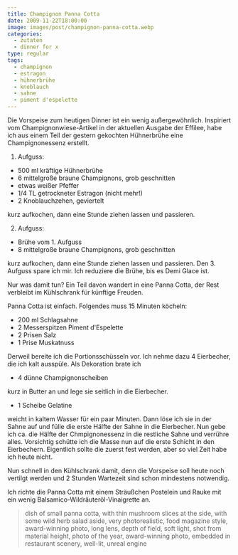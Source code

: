 ```yaml
---
title: Champignon Panna Cotta
date: 2009-11-22T18:00:00
image: images/post/champignon-panna-cotta.webp
categories: 
  - zutaten
  - dinner for x
type: regular
tags: 
  - champignon
  - estragon
  - hühnerbrühe
  - knoblauch
  - sahne
  - piment d'espelette
---
```


Die Vorspeise zum heutigen Dinner ist ein wenig außergewöhnlich. Inspiriert vom Champignonwiese-Artikel in der aktuellen Ausgabe der Effilee, habe ich aus einem Teil der gestern gekochten Hühnerbrühe eine Champignonessenz erstellt. 

1. Aufguss:

* 500 ml kräftige Hühnerbrühe 
* 6 mittelgroße braune Champignons, grob geschnitten 
* etwas weißer Pfeffer 
* 1/4 TL getrockneter Estragon (nicht mehr!) 
* 2 Knoblauchzehen, geviertelt

kurz aufkochen, dann eine Stunde ziehen lassen und passieren. 

2. Aufguss:

* Brühe vom 1. Aufguss 
* 8 mittelgroße braune Champignons, grob geschnitten

kurz aufkochen, dann eine Stunde ziehen lassen und passieren. Den 3. Aufguss spare ich mir. Ich reduziere die Brühe, bis es Demi Glace ist.

Nur was damit tun? Ein Teil davon wandert in eine Panna Cotta, der Rest verbleibt im Kühlschrank für künftige Freuden.

Panna Cotta ist einfach. Folgendes muss 15 Minuten köcheln:

* 200 ml Schlagsahne 
* 2 Messerspitzen Piment d'Espelette 
* 2 Prisen Salz 
* 1 Prise Muskatnuss

Derweil bereite ich die Portionsschüsseln vor. Ich nehme dazu 4 Eierbecher, die ich kalt ausspüle. Als Dekoration brate ich

* 4 dünne Champignonscheiben

kurz in Butter an und lege sie seitlich in die Eierbecher.

* 1 Scheibe Gelatine

weicht in kaltem Wasser für ein paar Minuten. Dann löse ich sie in der Sahne auf und fülle die erste Hälfte der Sahne in die Eierbecher. Nun gebe ich ca. die Hälfte der Chmpignonessenz in die restliche Sahne und verrühre alles. Vorsichtig schütte ich die Masse nun auf die erste Schicht in den Eierbechern. Eigentlich sollte die zuerst fest werden, aber so viel Zeit habe ich heute nicht.

Nun schnell in den Kühlschrank damit, denn die Vorspeise soll heute noch vertilgt werden und 2 Stunden Wartezeit sind schon mindestens notwendig.

Ich richte die Panna Cotta mit einem Sträußchen Postelein und Rauke mit ein wenig Balsamico-Wildräuteröl-Vinaigrette an.

> dish of small panna cotta, with thin mushroom slices at the side, with some wild herb salad aside, very photorealistic, food magazine style, award-winning photo, long lens, depth of field, soft light, shot from material height, photo of the year, award-winning photo, embedded in restaurant scenery, well-lit, unreal engine